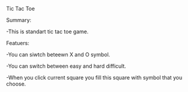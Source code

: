 Tic Tac Toe

Summary:

-This is standart tic tac toe game.

Featuers:

-You can siwtch beteewn X and O symbol.

-You can switch between easy and hard difficult.

-When you click current square you fill this square with symbol that you choose.